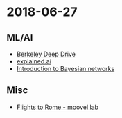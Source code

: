 # 2018-06-27


## ML/AI

* [Berkeley Deep Drive](http://bdd-data.berkeley.edu/)
* [explained.ai](http://explained.ai/)
* [Introduction to Bayesian networks](https://www.bayesserver.com/docs/introduction/bayesian-networks)

## Misc

* [Flights to Rome - moovel lab](https://flightstorome.moovellab.com/#about)

